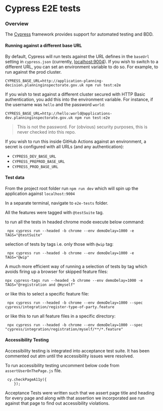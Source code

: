 # Cypress E2E tests

### Overview

The [Cypress](https://docs.cypress.io/guides/overview/why-cypress.html#In-a-nutshell) framework provides support 
for automated testing and BDD. 

#### Running against a different base URL

By default, Cypress will run tests against the URL defines in the `baseUrl` setting in `cypress.json` (currently,
[localhost:9004](http://localhost:9004)). If you wish to switch to a different URL, you can set an environment
variable to do so. For example, to run against the prod cluster.

```shell
CYPRESS_BASE_URL=http://application-planning-decision.planninginspectorate.gov.uk npm run test:e2e
```

If you wish to test against a different cluster secured with HTTP Basic authentication, you add this into the
environment variable. For instance, if the username was `hello` and the password `world`:

```shell
CYPRESS_BASE_URL=http://hello:world@applications-dev.planninginspectorate.gov.uk npm run test:e2e
```

> This is not the password. For (obvious) security purposes, this is never checked into this repo.

If you wish to run this inside GitHub Actions against an environment, a secret is configured with all URLs (and
any authentication):
 - `CYPRESS_DEV_BASE_URL`
 - `CYPRESS_PREPROD_BASE_URL`
 - `CYPRESS_PROD_BASE_URL`



#### Test data
From the project root folder run `npm run dev` which will spin up the application against `localhost:9004`

In a separate terminal, navigate to `e2e-tests` folder.

All the features were tagged with `@testSuite` tag.

to run all the tests in headed chrome mode execute below command:
```
 npx cypress run --headed -b chrome --env demoDelay=1000 -e TAGS="@testSuite"
```
selection of tests by tags i.e. only those with `@wip` tag:
```
 npx cypress run --headed -b chrome --env demoDelay=1000 -e TAGS="@wip"
```
A much more efficient way of running a selection of tests by tag which avoids firing up a browser for skipped feature files:
```
npx cypress-tags run --headed -b chrome --env demoDelay=1000 -e TAGS="@registration and @myself"
```
or like this to select a specific feature file:
```
 npx cypress run --headed -b chrome --env demoDelay=1000 --spec cypress/integration/register-type-of-party.feature
```
or like this to run all feature files in a specific directory:
```
 npx cypress run --headed -b chrome --env demoDelay=1000 --spec "cypress/integration/registration/myself/**/*.feature"
```

#### Accessibility Testing

Accessibility testing is integrated into acceptance test suite. It has been commented out atm until the accessibility issues were resolved. 

To run accessibility testing uncomment below code from `assertUserOnThePage.js` file. 

```
 cy.checkPageA11y({
    });
```

Acceptance Tests were written such that we assert page title and heading for every page and along with that assertion we incorporated axe run against that page to find out accessibility violations.
